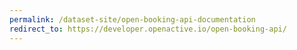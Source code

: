 ```yaml
---
permalink: /dataset-site/open-booking-api-documentation
redirect_to: https://developer.openactive.io/open-booking-api/
---
```

